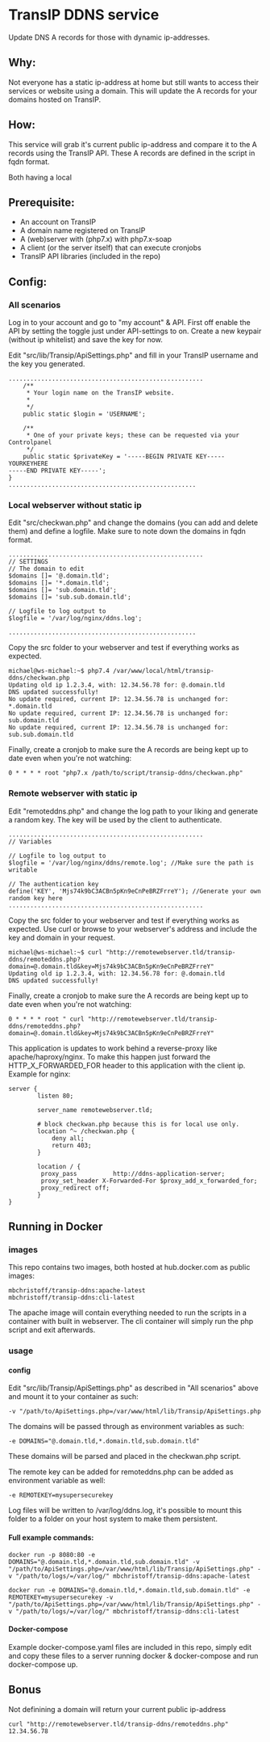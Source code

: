# TransIP DDNS service
Update DNS A records for those with dynamic ip-addresses.

## Why:
Not everyone has a static ip-address at home but still wants to access their services or website using a domain.
This will update the A records for your domains hosted on TransIP.

## How:
This service will grab it's current public ip-address and compare it to the A records using the TransIP API.
These A records are defined in the script in fqdn format.

Both having a local 

## Prerequisite:
- An account on TransIP
- A domain name registered on TransIP
- A (web)server with (php7.x) with php7.x-soap
- A client (or the server itself) that can execute cronjobs
- TransIP API libraries (included in the repo)

## Config:

### All scenarios
Log in to your account and go to "my account" & API.
First off enable the API by setting the toggle just under API-settings to on.
Create a new keypair (without ip whitelist) and save the key for now.

Edit "src/lib/Transip/ApiSettings.php" and fill in your TransIP username and the key you generated.
```
......................................................
    /**
     * Your login name on the TransIP website.
     *
     */
    public static $login = 'USERNAME';

    /**
     * One of your private keys; these can be requested via your Controlpanel
     */
    public static $privateKey = '-----BEGIN PRIVATE KEY-----
YOURKEYHERE
-----END PRIVATE KEY-----';
}
....................................................
```

### Local webserver without static ip

Edit "src/checkwan.php" and change the domains (you can add and delete them) and define a logfile.
Make sure to note down the domains in fqdn format.
```
......................................................
// SETTINGS
// The domain to edit
$domains []= '@.domain.tld';
$domains []= '*.domain.tld';
$domains []= 'sub.domain.tld';
$domains []= 'sub.sub.domain.tld';

// Logfile to log output to
$logfile = '/var/log/nginx/ddns.log';

....................................................
```

Copy the src folder to your webserver and test if everything works as expected.
```
michael@ws-michael:~$ php7.4 /var/www/local/html/transip-ddns/checkwan.php 
Updating old ip 1.2.3.4, with: 12.34.56.78 for: @.domain.tld
DNS updated successfully!
No update required, current IP: 12.34.56.78 is unchanged for: *.domain.tld
No update required, current IP: 12.34.56.78 is unchanged for: sub.domain.tld
No update required, current IP: 12.34.56.78 is unchanged for: sub.sub.domain.tld
```

Finally, create a cronjob to make sure the A records are being kept up to date even when you're not watching:
```
0 * * * * root "php7.x /path/to/script/transip-ddns/checkwan.php"
```

### Remote webserver with static ip


Edit "remoteddns.php" and change the log path to your liking and generate a random key.
The key will be used by the client to authenticate.
```
......................................................
// Variables

// Logfile to log output to
$logfile = '/var/log/nginx/ddns/remote.log'; //Make sure the path is writable

// The authentication key
define('KEY', 'Mjs74k9bC3ACBn5pKn9eCnPeBRZFrreY'); //Generate your own random key here
......................................................
```

Copy the src folder to your webserver and test if everything works as expected.
Use curl or browse to your webserver's address and include the key and domain in your request.
```
michael@ws-michael:~$ curl "http://remotewebserver.tld/transip-ddns/remoteddns.php?domain=@.domain.tld&key=Mjs74k9bC3ACBn5pKn9eCnPeBRZFrreY"
Updating old ip 1.2.3.4, with: 12.34.56.78 for: @.domain.tld
DNS updated successfully!
```

Finally, create a cronjob to make sure the A records are being kept up to date even when you're not watching:
```
0 * * * * root " curl "http://remotewebserver.tld/transip-ddns/remoteddns.php?domain=@.domain.tld&key=Mjs74k9bC3ACBn5pKn9eCnPeBRZFrreY"
```

This application is updates to work behind a reverse-proxy like apache/haproxy/nginx.
To make this happen just forward the HTTP_X_FORWARDED_FOR header to this application with the client ip.
Example for nginx:
```
server {
        listen 80;

        server_name remotewebserver.tld;

        # block checkwan.php because this is for local use only.
        location ^~ /checkwan.php {
            deny all;
            return 403;
        }

        location / {
         proxy_pass          http://ddns-application-server;
         proxy_set_header X-Forwarded-For $proxy_add_x_forwarded_for;
         proxy_redirect off;
        }
}
```


## Running in Docker

### images
This repo contains two images, both hosted at hub.docker.com as public images:
```
mbchristoff/transip-ddns:apache-latest
mbchristoff/transip-ddns:cli-latest
```
The apache image will contain everything needed to run the scripts in a container with built in webserver.
The cli container will simply run the php script and exit afterwards.

### usage

#### config
Edit "src/lib/Transip/ApiSettings.php" as described in "All scenarios" above and mount it to your container as such:
```
-v "/path/to/ApiSettings.php=/var/www/html/lib/Transip/ApiSettings.php
```

The domains will be passed through as environment variables as such:
```
-e DOMAINS="@.domain.tld,*.domain.tld,sub.domain.tld"
```
These domains will be parsed and placed in the checkwan.php script.

The remote key can be added for remoteddns.php can be added as environment variable as well:
```
-e REMOTEKEY=mysupersecurekey
```

Log files will be written to /var/log/ddns.log, it's possible to mount this folder to a folder on your host system to make them persistent.

#### Full example commands:
```
docker run -p 8080:80 -e DOMAINS="@.domain.tld,*.domain.tld,sub.domain.tld" -v "/path/to/ApiSettings.php=/var/www/html/lib/Transip/ApiSettings.php" -v "/path/to/logs/=/var/log/" mbchristoff/transip-ddns:apache-latest

docker run -e DOMAINS="@.domain.tld,*.domain.tld,sub.domain.tld" -e REMOTEKEY=mysupersecurekey -v "/path/to/ApiSettings.php=/var/www/html/lib/Transip/ApiSettings.php" -v "/path/to/logs/=/var/log/" mbchristoff/transip-ddns:cli-latest
```

#### Docker-compose
Example docker-compose.yaml files are included in this repo, simply edit and copy these files to a server running docker & docker-compose and run docker-compose up.


## Bonus

Not definining a domain will return your current public ip-address
```
curl "http://remotewebserver.tld/transip-ddns/remoteddns.php"
12.34.56.78
```

